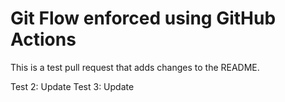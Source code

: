 # Git Flow enforced using GitHub Actions

This is a test pull request that adds changes to the README.

Test 2: Update
Test 3: Update
